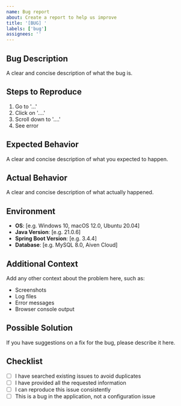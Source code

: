 ```yaml
---
name: Bug report
about: Create a report to help us improve
title: '[BUG] '
labels: ['bug']
assignees: ''
---
```


## Bug Description
A clear and concise description of what the bug is.

## Steps to Reproduce
1. Go to '...'
2. Click on '....'
3. Scroll down to '....'
4. See error

## Expected Behavior
A clear and concise description of what you expected to happen.

## Actual Behavior
A clear and concise description of what actually happened.

## Environment
- **OS**: [e.g. Windows 10, macOS 12.0, Ubuntu 20.04]
- **Java Version**: [e.g. 21.0.6]
- **Spring Boot Version**: [e.g. 3.4.4]
- **Database**: [e.g. MySQL 8.0, Aiven Cloud]

## Additional Context
Add any other context about the problem here, such as:
- Screenshots
- Log files
- Error messages
- Browser console output

## Possible Solution
If you have suggestions on a fix for the bug, please describe it here.

## Checklist
- [ ] I have searched existing issues to avoid duplicates
- [ ] I have provided all the requested information
- [ ] I can reproduce this issue consistently
- [ ] This is a bug in the application, not a configuration issue 